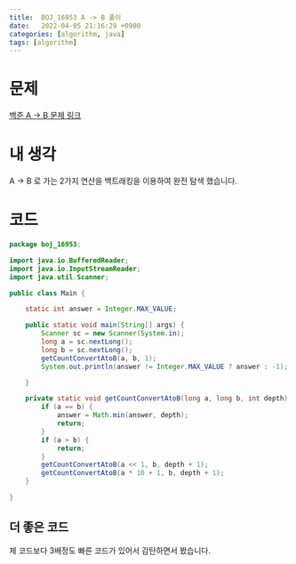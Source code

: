 ```yaml
---
title:  BOJ_16953 A -> B 풀이
date:   2022-04-05 21:16:29 +0900
categories: [algorithm, java]
tags: [algorithm]
---
```


# 문제
[백준 A -> B 문제 링크](https://www.acmicpc.net/problem/16953)
# 내 생각
A -> B 로 가는 2가지 연산을 백트래킹을 이용하여 완전 탐색 했습니다.

# 코드
```java
package boj_16953;

import java.io.BufferedReader;
import java.io.InputStreamReader;
import java.util.Scanner;

public class Main {

    static int answer = Integer.MAX_VALUE;

    public static void main(String[] args) {
        Scanner sc = new Scanner(System.in);
        long a = sc.nextLong();
        long b = sc.nextLong();
        getCountConvertAtoB(a, b, 1);
        System.out.println(answer != Integer.MAX_VALUE ? answer : -1);

    }

    private static void getCountConvertAtoB(long a, long b, int depth) {
        if (a == b) {
            answer = Math.min(answer, depth);
            return;
        }
        if (a > b) {
            return;
        }
        getCountConvertAtoB(a << 1, b, depth + 1);
        getCountConvertAtoB(a * 10 + 1, b, depth + 1);
    }

}


```

## 더 좋은 코드
제 코드보다 3배정도 빠른 코드가 있어서 감탄하면서 봤습니다.
```java

```
